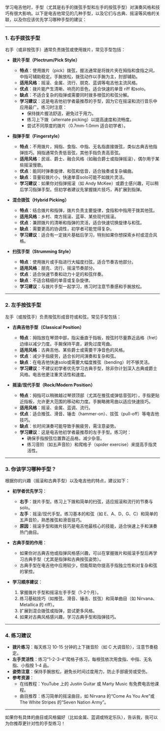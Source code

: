 学习电吉他时，手型（尤其是右手的拨弦手型和左手的按弦手型）对演奏风格和技巧有很大影响。以下是电吉他常见的几种手型，以及它们与古典、摇滚等风格的关联，以及你应该优先学习哪种手型的建议：

---

### 1. 右手拨弦手型
右手（或非按弦手）通常负责拨弦或使用拨片，常见手型包括：

- **拨片手型（Plectrum/Pick Style）**  
  - **特点**：使用拨片（pick）拨弦，握法通常是将拨片夹在拇指和食指之间，中指可辅助稳定。手腕放松，拨弦动作以手腕为主，肘部辅助。
  - **适用风格**：摇滚、金属、流行、朋克、蓝调等电吉他主流风格。
  - **优点**：拨片能产生清晰、响亮的音色，适合快速的单音 riff 和solo。
  - **缺点**：不适合复杂的指弹或需要同时拨多根弦的和弦分解。
  - **学习建议**：这是电吉他初学者最推荐的手型，因为它在摇滚和流行音乐中应用最广。练习时注意：
    - 保持拨片握法舒适，避免过于用力。
    - 练习上下拨（alternate picking）以提高速度和流畅度。
    - 尝试不同厚度的拨片（0.7mm-1.0mm 适合初学者）。

- **指弹手型（Fingerstyle）**  
  - **特点**：不用拨片，拇指、食指、中指、无名指直接拨弦，类似古典吉他指弹技巧。拇指通常负责低音弦，其他手指负责高音弦。
  - **适用风格**：民谣、爵士、融合风格（如融合爵士或指弹摇滚），偶尔用于某些摇滚慢歌。
  - **优点**：能同时弹奏旋律、和弦和低音，适合独奏或复杂编曲。
  - **缺点**：音量较拨片小，快速单音solo可能不如拨片灵活。
  - **学习建议**：如果你对指弹摇滚（如 Andy McKee）或爵士感兴趣，可以稍后学习指弹手型。但初学者建议先掌握拨片技巧，再扩展到指弹。

- **混合拨弦（Hybrid Picking）**  
  - **特点**：结合拨片和指弹，拨片负责主要旋律，食指和中指用于拨其他弦。
  - **适用风格**：乡村、南方摇滚、蓝草、某些现代摇滚。
  - **优点**：兼顾拨片的清晰和指弹的灵活，适合快速切换旋律与和弦。
  - **缺点**：需要更高的协调性，初学者可能觉得复杂。
  - **学习建议**：适合有一定拨片基础后学习，特别如果你想探索乡村或混合风格。

- **扫弦手型（Strumming Style）**  
  - **特点**：使用拨片或手指进行大幅度扫弦，适合节奏吉他部分。
  - **适用风格**：朋克、流行、摇滚节奏部分。
  - **优点**：适合快速节奏和动力十足的和弦伴奏。
  - **缺点**：不适合精细的单音或复杂旋律。
  - **学习建议**：与拨片手型一起学习，练习时注意节奏感和手腕放松。

---

### 2. 左手按弦手型
左手（或按弦手）负责按弦形成音符或和弦，常见手型包括：

- **古典吉他手型（Classical Position）**  
  - **特点**：拇指放在琴颈中部，指尖垂直于指板，按弦时尽量靠近品格（fret）边缘以减少力度。手腕保持平直，避免过度弯曲。
  - **适用风格**：古典吉他、某些爵士或需要干净音色的风格。
  - **优点**：减少手指疲劳，适合长时间演奏和复杂和弦。
  - **缺点**：在电吉他快速solo或需要大幅度推弦（bending）时不够灵活。
  - **学习建议**：不建议初学者优先学习古典手型，除非你计划深入古典或爵士风格。电吉他更注重灵活性和速度。

- **摇滚/现代手型（Rock/Modern Position）**  
  - **特点**：拇指可以稍微越过琴颈顶部（尤其在推弦或弹低音弦时），手指更贴近指板，允许更大范围的移动和力度。手腕略微弯曲以适应快速技巧。
  - **适用风格**：摇滚、金属、蓝调、流行。
  - **优点**：适合推弦、滑音、锤击（hammer-on）、拔弦（pull-off）等电吉他技巧。
  - **缺点**：长时间演奏可能导致手腕疲劳，需注意姿势。
  - **学习建议**：这是电吉他初学者最推荐的左手手型。练习时：
    - 确保手指按弦位置靠近品格，减少杂音。
    - 练习音阶（如五声音阶）和爬格子（spider exercise）来提高手指灵活性。

---

### 3. 你该学习哪种手型？
根据你的兴趣（摇滚和古典手型）以及电吉他的特点，建议如下：

- **初学者优先学习**：
  - **右手**：拨片手型。练习上下拨和简单的扫弦，适应摇滚和流行的节奏与solo。
  - **左手**：摇滚/现代手型。练习基本的和弦（如 E、A、D、G、C）和简单的五声音阶，熟悉推弦和滑音技巧。
  - **原因**：摇滚手型和拨片技巧是电吉他最核心的技能，适合快速上手和演奏热门曲目。

- **古典手型的作用**：
  - 如果你对古典吉他或指弹风格感兴趣，可以在掌握拨片和摇滚手型后再学习古典手型（尤其是指弹和古典按弦姿势）。
  - 古典手型在电吉他中应用较少，但能帮助你提高手指独立性和对复杂和弦的掌控。

- **学习顺序建议**：
  1. 掌握拨片手型和摇滚左手手型（1-2个月）。
  2. 练习基础技巧（如推弦、滑音、锤击、拔弦）和简单曲目（如 Nirvana、Metallica 的 riff）。
  3. 扩展到混合拨弦或指弹，尝试更多风格。
  4. 如果对古典风格感兴趣，学习古典手型和指弹技巧。

---

### 4. 练习建议
- **拨片练习**：每天练习 10-15 分钟的上下拨音阶（如 C 大调音阶），注意节奏稳定。
- **左手灵活性**：练习“1-2-3-4”爬格子练习，每根弦依次用食指、中指、无名指、小指按 1-4 品。
- **姿势注意**：保持手腕放松，避免长时间过度用力，防止手部疲劳或受伤。
- **参考资源**：
  - 在线教程：YouTube 上的 Justin Guitar 或 Marty Music 有免费电吉他课程。
  - 曲目推荐：练习简单的摇滚曲目，如 Nirvana 的“Come As You Are”或 The White Stripes 的“Seven Nation Army”。

---

如果你有具体的曲目或风格偏好（比如金属、蓝调或特定乐队），告诉我，我可以为你推荐更针对性的手型练习！